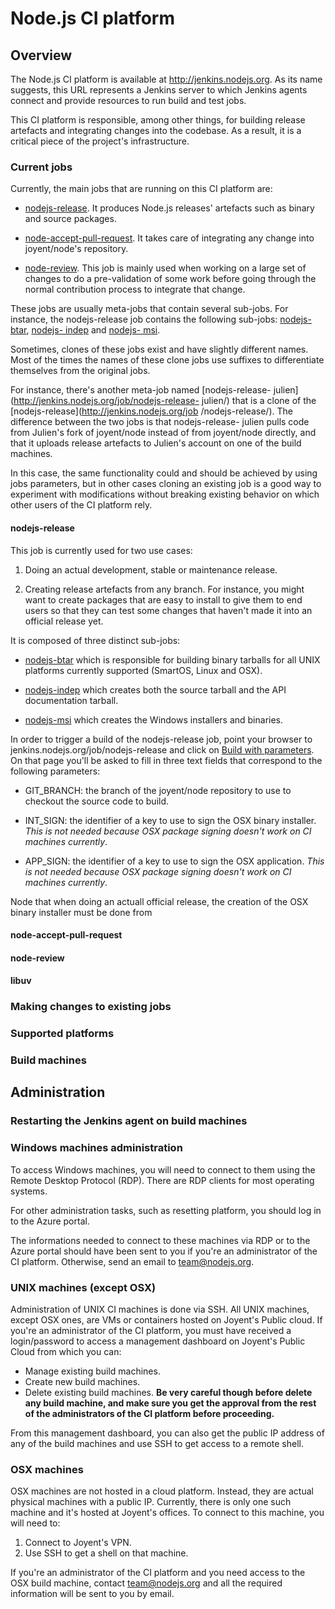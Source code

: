 # Node.js CI platform

## Overview

The Node.js CI platform is available at http://jenkins.nodejs.org. As its name
suggests, this URL represents a Jenkins server to which Jenkins agents connect
and provide resources to run build and test jobs.

This CI platform is responsible, among other things, for building release
artefacts and integrating changes into the codebase. As a result, it is a
critical piece of the project's infrastructure.

### Current jobs

Currently, the main jobs that are running on this CI platform are:

* [nodejs-release](http://jenkins.nodejs.org/job/nodejs-release/). It produces
Node.js releases' artefacts such as binary and source packages.

* [node-accept-pull-request](http://jenkins.nodejs.org/job/node-accept-pull-request/).
It takes care of integrating any change into joyent/node's repository.

* [node-review](http://jenkins.nodejs.org/job/node-review/). This job is mainly
used when working on a large set of changes to do a pre-validation of some
work before going through the normal contribution process to integrate that
change.

These jobs are usually meta-jobs that contain several sub-jobs. For instance,
the nodejs-release job contains the following sub-jobs: [nodejs-
btar](http://jenkins.nodejs.org/job/nodejs-btar/),  [nodejs-
indep](http://jenkins.nodejs.org/job/nodejs-indep/) and [nodejs-
msi](http://jenkins.nodejs.org/job/nodejs-msi/).

Sometimes, clones of these jobs exist and have slightly different names. Most
of the times the names of these clone jobs use suffixes to differentiate
themselves from the original jobs.

For instance, there's another meta-job named [nodejs-release-
julien](http://jenkins.nodejs.org/job/nodejs-release- julien/) that is a clone
of the [nodejs-release](http://jenkins.nodejs.org/job /nodejs-release/). The
difference between the two jobs is that nodejs-release- julien pulls code from
Julien's fork of joyent/node instead of from joyent/node directly, and that it
uploads release artefacts to Julien's account on one of the build machines.

In this case, the same functionality could and should be achieved by using
jobs parameters, but in other cases cloning an existing job is a good way to
experiment with modifications without breaking existing behavior on which
other users of the CI platform rely.

#### nodejs-release

This job is currently used for two use cases:

1. Doing an actual development, stable or maintenance release.

2. Creating release artefacts from any branch. For instance, you might want to
create packages that are easy to install to give them to end users so that
they can test some changes that haven't made it into an official release yet.

It is composed of three distinct sub-jobs:

* [nodejs-btar](http://jenkins.nodejs.org/job/nodejs-btar/) which is responsible
for building binary tarballs for all UNIX platforms currently supported
(SmartOS, Linux and OSX).

* [nodejs-indep](http://jenkins.nodejs.org/job/nodejs-indep/) which creates both
the source tarball and the API documentation tarball.

* [nodejs-msi](http://jenkins.nodejs.org/job/nodejs-msi/) which creates the
Windows installers and binaries.

In order to trigger a build of the nodejs-release job, point your browser to
jenkins.nodejs.org/job/nodejs-release and click on [Build with
parameters](http://jenkins.nodejs.org/job/nodejs-release/build?delay=0sec). On
that page you'll be asked to fill in three text fields that correspond to the
following parameters:

* GIT_BRANCH: the branch of the joyent/node repository to use to checkout the
source code to build.

* INT_SIGN: the identifier of a key to use to sign the OSX binary installer.
_This is not needed because OSX package signing doesn't work on CI machines
currently_.

* APP_SIGN: the identifier of a key to use to sign the OSX application. _This is
not needed because OSX package signing doesn't work on CI machines currently_.

Node that when doing an actuall official release, the creation of the OSX
binary installer must be done from

#### node-accept-pull-request

#### node-review

#### libuv

### Making changes to existing jobs

### Supported platforms

### Build machines

## Administration

### Restarting the Jenkins agent on build machines


### Windows machines administration

To access Windows machines, you will need to connect to them using the Remote
Desktop Protocol (RDP). There are RDP clients for most operating systems.

For other administration tasks, such as resetting platform, you should log in to
the Azure portal.

The informations needed to connect to these machines via RDP or to the Azure
portal should have been sent to you if you're an administrator of the CI
platform. Otherwise, send an email to team@nodejs.org.

### UNIX machines (except OSX)

Administration of UNIX CI machines is done via SSH. All UNIX machines, except OSX ones,
are VMs or containers hosted on Joyent's Public cloud. If you're an
administrator of the CI platform, you must have received a login/password to
access a management dashboard on Joyent's Public Cloud from which you can:

* Manage existing build machines.
* Create new build machines.
* Delete existing build machines. __Be very careful though before delete any
build machine, and make sure you get the approval from the rest of the
administrators of the CI platform before proceeding.__

From this management dashboard, you can also get the public IP address of any
of the build machines and use SSH to get access to a remote shell.

### OSX machines

OSX machines are not hosted in a cloud platform. Instead, they are actual
physical machines with a public IP. Currently, there is only one such machine
and it's hosted at Joyent's offices. To connect to this machine, you will need
to:

1. Connect to Joyent's VPN.
2. Use SSH to get a shell on that machine.

If you're an administrator of the CI platform and you need access to the OSX
build machine, contact team@nodejs.org and all the required information will
be sent to you by email.

